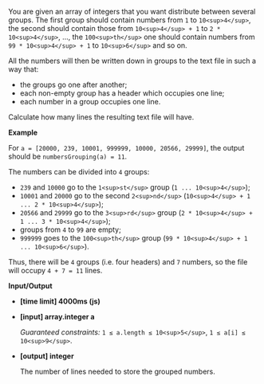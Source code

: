 ﻿You are given an array of integers that you want distribute between several groups. The first group should contain numbers from `1` to `10<sup>4</sup>`, the second should contain those from `10<sup>4</sup> + 1` to `2 * 10<sup>4</sup>`, ..., the `100<sup>th</sup>` one should contain numbers from `99 * 10<sup>4</sup> + 1` to `10<sup>6</sup>` and so on.

All the numbers will then be written down in groups to the text file in such a way that:

*   the groups go one after another;
*   each non-empty group has a header which occupies one line;
*   each number in a group occupies one line.

Calculate how many lines the resulting text file will have.

**Example**

For `a = [20000, 239, 10001, 999999, 10000, 20566, 29999]`, the output should be
`numbersGrouping(a) = 11`.

The numbers can be divided into `4` groups:

*   `239` and `10000` go to the `1<sup>st</sup>` group (`1 ... 10<sup>4</sup>`);
*   `10001` and `20000` go to the second `2<sup>nd</sup>` (`10<sup>4</sup> + 1 ... 2 * 10<sup>4</sup>`);
*   `20566` and `29999` go to the `3<sup>rd</sup>` group (`2 * 10<sup>4</sup> + 1 ... 3 * 10<sup>4</sup>`);
*   groups from `4` to `99` are empty;
*   `999999` goes to the `100<sup>th</sup>` group (`99 * 10<sup>4</sup> + 1 ... 10<sup>6</sup>`).

Thus, there will be `4` groups (i.e. four headers) and `7` numbers, so the file will occupy `4 + 7 = 11` lines.

**Input/Output**

*   **[time limit] 4000ms (js)**

*   **[input] array.integer a**

    _Guaranteed constraints:_
    `1 ≤ a.length ≤ 10<sup>5</sup>`,
    `1 ≤ a[i] ≤ 10<sup>9</sup>`.

*   **[output] integer**

    The number of lines needed to store the grouped numbers.